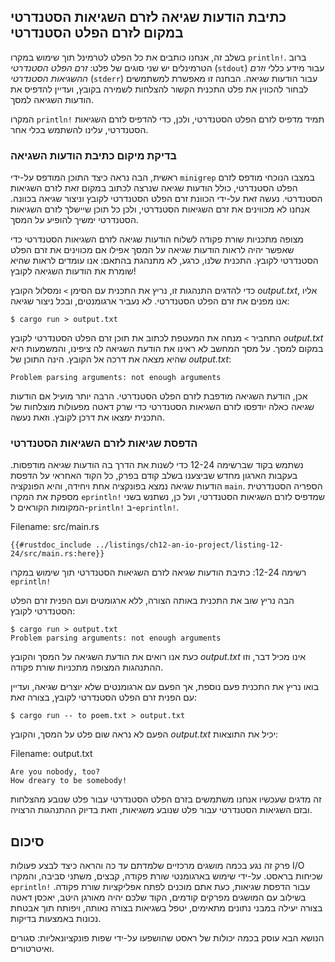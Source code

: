 ## כתיבת הודעות שגיאה לזרם השגיאות הסטנדרטי במקום לזרם הפלט הסטנדרטי

בשלב זה, אנחנו כותבים את כל הפלט לטרמינל תוך שימוש במקרו `println!`. ברוב הטרמינלים יש שני סוגים של פלט: _זרם הפלט הסטנדרטי_ (`stdout`) עבור מידע כללי _וזרם ההשגיאות הסטנדרטי_ (`stderr`) עבור הודעות שגיאה. הבחנה זו מאפשרת למשתמשים לבחור להכווין את פלט התכנית הקשור להצלחות לשמירה בקובץ, ועדיין להדפיס את הודעות השגיאה למסך.

המקרו `println!` תמיד מדפיס לזרם הפלט הסטנדרטי, ולכן, כדי להדפיס לזרם השגיאות הסטנדרטי, עלינו להשתמש בכלי אחר.

### בדיקת מיקום כתיבת הודעות השגיאה

ראשית, הבה נראה כיצד התוכן המודפס על-ידי `minigrep` במצבו הנוכחי מודפס לזרם הפלט הסטנדרטי, כולל הודעות שגיאה שנרצה לכתוב במקום זאת לזרם השגיאות הסטנדרטי. נעשה זאת על-ידי הכוונת זרם הפלט הסטנדרטי לקובץ וניצור שגיאה בכוונה. אנחנו לא מכווינים את זרם השגיאות הסטנדרטי, ולכן כל תוכן שיישלך לזרם השגיאות הסטנדרטי ימשיך להופיע על המסך.

מצופה מתכניות שורת פקודה לשלוח הודעות שגיאה לזרם השגיאות הסטנדרטי כדי שאפשר יהיה לראות הודעות שגיאה על המסך אפילו אם מכווינים את זרם הפלט הסטנדרטי לקובץ. התכנית שלנו, כרגע, לא מתנהגת בהתאם: אנו עומדים לראות שהיא שומרת את הודעות השגיאה לקובץ!

כדי להדגים התנהגות זו, נריץ את התכנית עם הסימן `>` ומסלול הקובץ _output.txt_, אליו אנו מפנים את זרם הפלט הסטנדרטי. לא נעביר ארגומנטים, ובכל ניצור שגיאה:

```console
$ cargo run > output.txt
```

התחביר `>` מנחה את המעטפת לכתוב את תוכן זרם הפלט הסטנדרטי לקובץ _output.txt_ במקום למסך. על מסך המחשב לא ראינו את הודעת השגיאה לה ציפינו, והמשמעות היא שהיא מצאה את דרכה אל הקובץ. הינה התוכן של _output.txt_:

```text
Problem parsing arguments: not enough arguments
```

אכן, הודעת השגיאה מודפבת לזרם הפלט הסטנדרטי. הרבה יותר מועיל אם הודעות שגיאה כאלה יודפסו לזרם השגיאות הסטנדרטי כדי שרק דאטה מפעולות מוצלחות של התכנית ימצאו את דרכן לקובץ. וזאת נעשה.

### הדפסת שגיאות לזרם השגיאות הסטנדרטי

נשתמש בקוד שברשימה 12-24 כדי לשנות את הדרך בה הודעות שגיאה מודפסות.
בעקבות הארגון מחדש שביצענו בשלב קודם בפרק, כל הקוד האחראי על הדפסת הודעות שגיאה נמצא בפונקציה אחת ויחידה, והיא הפונקציה `main`. הספריה הסטנדרטית מספקת את המקרו `eprintln!` שמדפיס לזרם השגיאות הסטנדרטי, ועל כן, נשתנש בשני המקומות הקוראים ל-`println!` ב-`eprintln!`.

<span class="filename">Filename: src/main.rs</span>

```rust,ignore
{{#rustdoc_include ../listings/ch12-an-io-project/listing-12-24/src/main.rs:here}}
```

<span class="caption">רשימה 12-24: כתיבת הודעות שגיאה לזרם השגיאות הסטנדרטי תוך שימוש במקרו `eprintln!`</span>

הבה נריץ שוב את התכנית באותה הצורה, ללא ארגומטים ועם הפנית זרם הפלט הסטנדרטי לקובץ:

```console
$ cargo run > output.txt
Problem parsing arguments: not enough arguments
```

כעת אנו רואים את הודעת השגיאה על המסך והקובץ _output.txt_ אינו מכיל דבר, וזו ההתנהגות המצופה מתכניות שורת פקודה.

בואו נריץ את התכנית פעם נוספת, אך הפעם עם ארגומנטים שלא יוצרים שגיאה, ועדיין עם הפנית זרם הפלט הסטנדרטי לקובץ, בצורה זאת:

```console
$ cargo run -- to poem.txt > output.txt
```

הפעם לא נראה שום פלט על המסך, והקובץ _output.txt_ יכיל את התוצאות:

<span class="filename">Filename: output.txt</span>

```text
Are you nobody, too?
How dreary to be somebody!
```

זה מדגים שעכשיו אנחנו משתמשים בזרם הפלט הסטנדרטי עבור פלט שנובע מהצלחות ובזם השגיאות הסטנדרטי עבור פלט שנובע משגיאות, וזאת בדיוק ההתנהגות הרצויה.

## סיכום

פרק זה נגע בכמה מושגים מרכזיים שלמדתם עד כה והראה כיצד לבצע פעולות I/O שכיחות בראסט. על-ידי שימוש בארגומנטי שורת פקודה, קבצים, משתני סביבה, והמקרו `eprintln!` עבור הדפסת שגיאות, כעת אתם מוכנים לפתח אפליקציות שורת פקודה. בשילוב עם המושגים מפרקים קודמים, הקוד שלכם יהיה מאורגן היטב, יאכסן דאטה בצורה יעילה במבני נתונים מתאימים, יטפל בשגיאות בצורה נאותה, ויפותח תוך אבטחת נכונות באמצעות בדיקות.

הנושא הבא עוסק בכמה יכולות של ראסט שהושפעו על-ידי שפות פונקציונאליות: סגורים ואיטרטורים.
